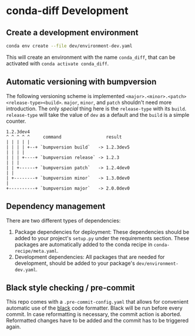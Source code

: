 # conda-diff Development

## Create a development environment

```bash
conda env create --file dev/environment-dev.yaml
```

This will create an environment with the name `conda_diff`, that can be activated with `conda activate conda_diff`.

## Automatic versioning with bumpversion

The following versioning scheme is implemented `<major>.<minor>.<patch><release-type><build>`. `major`, `minor`, and `patch` shouldn't need more introduction.
The only _special_ thing here is the `release-type` with its `build`. `release-type` will take the value of `dev` as a default and the `build` is a simple counter.

```
1.2.3dev4
^ ^ ^ ^ ^     command                 result
| | | | |
| | | | +--+ `bumpversion build`   -> 1.2.3dev5
| | | |
| | | +----+ `bumpversion release` -> 1.2.3
| | |
| | +------+ `bumpversion patch`   -> 1.2.4dev0
| |
| +--------+ `bumpversion minor`   -> 1.3.0dev0
|
+----------+ `bumpversion major`   -> 2.0.0dev0

```

## Dependency management

There are two different types of dependencies:

1) Package dependencies for deployment: These dependencies should be added to your project's `setup.py` under the requirements section. These packages are automatically added to the conda recipe in `conda-recipe/meta.yaml`. 
2) Development dependencies: All packages that are needed for development, should be added to your package's `dev/environment-dev.yaml`.

## Black style checking / pre-commit

This repo comes with a `.pre-commit-config.yaml` that allows for convenient automatic use of the [black](https://github.com/ambv/black) code formatter.
Black will be run before every commit. In case reformatting is necessary, the commit action is aborted. Reformatted changes have to be added and the commit has to be triggered again.
